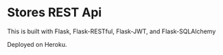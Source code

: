 # Stores REST Api

This is built with Flask, Flask-RESTful, Flask-JWT, and Flask-SQLAlchemy

Deployed on Heroku.
